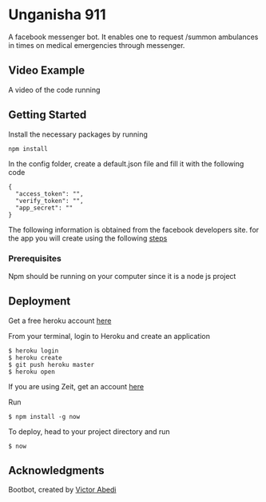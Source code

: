 # Unganisha 911

A facebook messenger bot. It enables one to request /summon ambulances in times on medical emergencies through messenger.
 
## Video Example

A video of the code running

<!-- <a href="http://www.youtube.com/watch?feature=player_embedded&v=o3bxxVc30N8" target="_blank"><p align="center"></p></a> -->

## Getting Started

Install the necessary packages by running

```
npm install
```

In the config folder, create a default.json file and fill it with the following code

```
{
  "access_token": "",
  "verify_token": "",
  "app_secret": ""
}

```

The following information is obtained from the facebook developers site. for the app you will create using the following [steps](https://developers.facebook.com/docs/messenger-platform/guides/quick-start)

### Prerequisites

Npm should be running on your computer since it is a node js project


## Deployment

Get a free heroku account [here](http://www.heroku.com)

From your terminal, login to Heroku and create an application

```
$ heroku login
$ heroku create
$ git push heroku master
$ heroku open
```

If you are using Zeit, get an account [here](https://zeit.co)

Run
```
$ npm install -g now
```

To deploy, head to your project directory and run
```
$ now
```

## Acknowledgments

Bootbot, created by [Victor Abedi](https://github.com/iamvictorabedi/)
